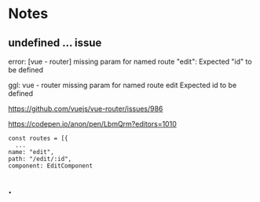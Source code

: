 # Notes

## undefined ... issue

error:
[vue - router] missing param for named route "edit": Expected "id" to be defined

ggl: vue - router missing param for named route edit Expected id to be defined

https://github.com/vuejs/vue-router/issues/986

https://codepen.io/anon/pen/LbmQrm?editors=1010

```
const routes = [{
  ...
name: "edit",
path: "/edit/:id",
component: EditComponent
```

## .
